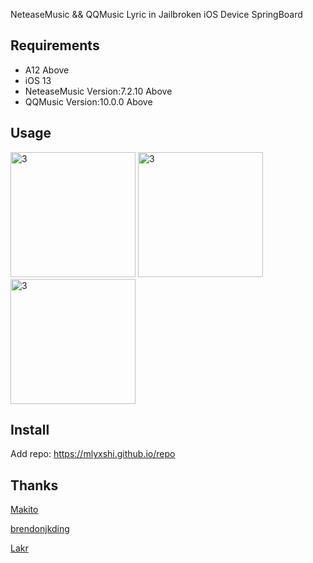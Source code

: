 NeteaseMusic && QQMusic Lyric in Jailbroken iOS Device SpringBoard

## Requirements
- A12 Above
- iOS 13 
- NeteaseMusic Version:7.2.10 Above
- QQMusic Version:10.0.0 Above

## Usage
<img src="https://raw.githubusercontent.com/onewayticket255/DesktopNeteaseLyric/master/pic/pic3.png" alt="3" width="200"/>
<img src="https://raw.githubusercontent.com/onewayticket255/DesktopNeteaseLyric/master/pic/pic1.png" alt="3" width="200"/>
<img src="https://raw.githubusercontent.com/onewayticket255/DesktopNeteaseLyric/master/pic/pic2.png" alt="3" width="200"/>

## Install
Add repo: https://mlyxshi.github.io/repo

## Thanks
[Makito](https://keep.moe/2019/05/16/netease-now-playing-lldb/)

[brendonjkding](https://github.com/brendonjkding/QQMusicDesktopLyrics)

[Lakr](https://lab.qaq.wiki/Lakr233/ilrcoverlay)

